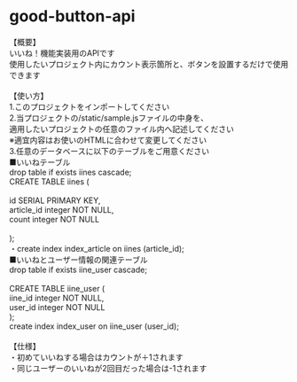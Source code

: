 # good-button-api
【概要】<br>
いいね！機能実装用のAPIです<br>
使用したいプロジェクト内にカウント表示箇所と、ボタンを設置するだけで使用できます<br>
<br>
【使い方】<br>
1.このプロジェクトをインポートしてください<br>
2.当プロジェクトの/static/sample.jsファイルの中身を、<br>
適用したいプロジェクトの任意のファイル内へ記述してください<br>
※適宜内容はお使いのHTMLに合わせて変更してください<br>
3.任意のデータベースに以下のテーブルをご用意ください<br>
■いいねテーブル<br>
drop table if exists iines cascade;<br>	
CREATE TABLE iines ( <br>							
id SERIAL PRIMARY KEY, <br>
article_id integer NOT NULL,<br>
count integer NOT NULL 	<br>					
);<br>
・create index index_article on iines (article_id);<br>
■いいねとユーザー情報の関連テーブル<br>
drop table if exists iine_user cascade;	<br>		
CREATE TABLE iine_user (<br> 
iine_id integer NOT NULL,<br>
user_id integer NOT NULL	<br>
);<br>
create index index_user on iine_user (user_id);<br>
<br>
【仕様】<br>
・初めていいねする場合はカウントが＋1されます<br>
・同じユーザーのいいねが2回目だった場合は-1されます


